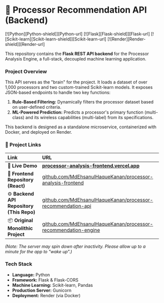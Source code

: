 # 🧠 Processor Recommendation API (Backend)

[![Python][Python-shield]][Python-url]
[![Flask][Flask-shield]][Flask-url]
[![Scikit-learn][Scikit-learn-shield]][Scikit-learn-url]
[![Render][Render-shield]][Render-url]

This repository contains the **Flask REST API backend** for the Processor Analysis Engine, a full-stack, decoupled machine learning application.

### Project Overview

This API serves as the "brain" for the project. It loads a dataset of over 1,000 processors and two custom-trained Scikit-learn models. It exposes JSON-based endpoints to handle two key functions:
1.  **Rule-Based Filtering:** Dynamically filters the processor dataset based on user-defined criteria.
2.  **ML-Powered Prediction:** Predicts a processor's primary function (multi-class) and its wireless capabilities (multi-label) from its specifications.

This backend is designed as a standalone microservice, containerized with Docker, and deployed on Render.

### 🔗 Project Links

| Link                               | URL                                                                                                         |
| :--------------------------------- | :---------------------------------------------------------------------------------------------------------- |
| 🚀 **Live Demo**                   | **[processor-analysis-frontend.vercel.app](https://processor-analysis-frontend.vercel.app/)** |
| 🎨 **Frontend Repository (React)** | [github.com/MdEhsanulHaqueKanan/processor-analysis-frontend](https://github.com/MdEhsanulHaqueKanan/processor-analysis-frontend) |
| ⚙️ **Backend API Repository (This Repo)** | [github.com/MdEhsanulHaqueKanan/processor-recommendation-api](https://github.com/MdEhsanulHaqueKanan/processor-recommendation-api)       |
| 📦 **Original Monolithic Project** | [github.com/MdEhsanulHaqueKanan/processor-recommendation-engine](https://github.com/MdEhsanulHaqueKanan/processor-recommendation-engine) |

*(Note: The server may spin down after inactivity. Please allow up to a minute for the app to "wake up".)*

### Tech Stack

*   **Language:** Python
*   **Framework:** Flask & Flask-CORS
*   **Machine Learning:** Scikit-learn, Pandas
*   **Production Server:** Gunicorn
*   **Deployment:** Render (via Docker)
